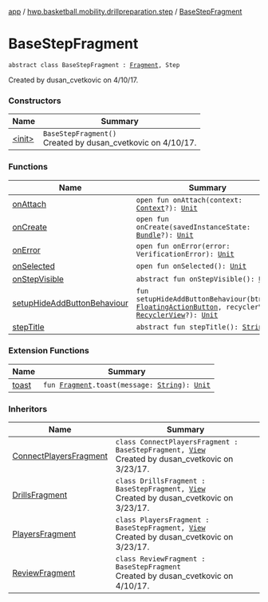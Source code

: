 [app](../../index.md) / [hwp.basketball.mobility.drillpreparation.step](../index.md) / [BaseStepFragment](.)

# BaseStepFragment

`abstract class BaseStepFragment : `[`Fragment`](https://developer.android.com/reference/android/support/v4/app/Fragment.html)`, Step`

Created by dusan_cvetkovic on 4/10/17.

### Constructors

| Name | Summary |
|---|---|
| [&lt;init&gt;](-init-.md) | `BaseStepFragment()`<br>Created by dusan_cvetkovic on 4/10/17. |

### Functions

| Name | Summary |
|---|---|
| [onAttach](on-attach.md) | `open fun onAttach(context: `[`Context`](https://developer.android.com/reference/android/content/Context.html)`?): `[`Unit`](https://kotlinlang.org/api/latest/jvm/stdlib/kotlin/-unit/index.html) |
| [onCreate](on-create.md) | `open fun onCreate(savedInstanceState: `[`Bundle`](https://developer.android.com/reference/android/os/Bundle.html)`?): `[`Unit`](https://kotlinlang.org/api/latest/jvm/stdlib/kotlin/-unit/index.html) |
| [onError](on-error.md) | `open fun onError(error: VerificationError): `[`Unit`](https://kotlinlang.org/api/latest/jvm/stdlib/kotlin/-unit/index.html) |
| [onSelected](on-selected.md) | `open fun onSelected(): `[`Unit`](https://kotlinlang.org/api/latest/jvm/stdlib/kotlin/-unit/index.html) |
| [onStepVisible](on-step-visible.md) | `abstract fun onStepVisible(): `[`Unit`](https://kotlinlang.org/api/latest/jvm/stdlib/kotlin/-unit/index.html) |
| [setupHideAddButtonBehaviour](setup-hide-add-button-behaviour.md) | `fun setupHideAddButtonBehaviour(btnAdd: `[`FloatingActionButton`](https://developer.android.com/reference/android/support/design/widget/FloatingActionButton.html)`, recyclerView: `[`RecyclerView`](https://developer.android.com/reference/android/support/v7/widget/RecyclerView.html)`?): `[`Unit`](https://kotlinlang.org/api/latest/jvm/stdlib/kotlin/-unit/index.html) |
| [stepTitle](step-title.md) | `abstract fun stepTitle(): `[`String`](https://kotlinlang.org/api/latest/jvm/stdlib/kotlin/-string/index.html) |

### Extension Functions

| Name | Summary |
|---|---|
| [toast](../../hwp.basketball.mobility.util/android.support.v4.app.-fragment/toast.md) | `fun `[`Fragment`](https://developer.android.com/reference/android/support/v4/app/Fragment.html)`.toast(message: `[`String`](https://kotlinlang.org/api/latest/jvm/stdlib/kotlin/-string/index.html)`): `[`Unit`](https://kotlinlang.org/api/latest/jvm/stdlib/kotlin/-unit/index.html) |

### Inheritors

| Name | Summary |
|---|---|
| [ConnectPlayersFragment](../../hwp.basketball.mobility.drillpreparation.step.connectplayers/-connect-players-fragment/index.md) | `class ConnectPlayersFragment : BaseStepFragment, `[`View`](../../hwp.basketball.mobility.drillpreparation.step.connectplayers/-connect-players-contract/-view/index.md)<br>Created by dusan_cvetkovic on 3/23/17. |
| [DrillsFragment](../../hwp.basketball.mobility.drillpreparation.step.selectdrill/-drills-fragment/index.md) | `class DrillsFragment : BaseStepFragment, `[`View`](../../hwp.basketball.mobility.drillpreparation.step.selectdrill/-drills-contract/-view/index.md)<br>Created by dusan_cvetkovic on 3/23/17. |
| [PlayersFragment](../../hwp.basketball.mobility.drillpreparation.step.selectplayers/-players-fragment/index.md) | `class PlayersFragment : BaseStepFragment, `[`View`](../../hwp.basketball.mobility.drillpreparation.step.selectplayers/-players-contract/-view/index.md)<br>Created by dusan_cvetkovic on 3/23/17. |
| [ReviewFragment](../../hwp.basketball.mobility.drillpreparation.step.review/-review-fragment/index.md) | `class ReviewFragment : BaseStepFragment`<br>Created by dusan_cvetkovic on 4/10/17. |
